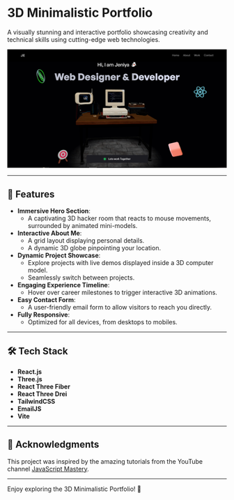 # 3D Minimalistic Portfolio

A visually stunning and interactive portfolio showcasing creativity and technical skills using cutting-edge web technologies.

<img src="thumbnail.png" alt="Image" width="600"/>

---

## 🚀 Features
- **Immersive Hero Section**: 
  - A captivating 3D hacker room that reacts to mouse movements, surrounded by animated mini-models.
- **Interactive About Me**:
  - A grid layout displaying personal details.
  - A dynamic 3D globe pinpointing your location.
- **Dynamic Project Showcase**:
  - Explore projects with live demos displayed inside a 3D computer model.
  - Seamlessly switch between projects.
- **Engaging Experience Timeline**:
  - Hover over career milestones to trigger interactive 3D animations.
- **Easy Contact Form**:
  - A user-friendly email form to allow visitors to reach you directly.
- **Fully Responsive**:
  - Optimized for all devices, from desktops to mobiles.

---

## 🛠️ Tech Stack
- **React.js**
- **Three.js**
- **React Three Fiber**
- **React Three Drei**
- **TailwindCSS**
- **EmailJS**
- **Vite**

---

## 🙌 Acknowledgments
This project was inspired by the amazing tutorials from the YouTube channel [JavaScript Mastery](https://www.youtube.com/@javascriptmastery).

---

Enjoy exploring the 3D Minimalistic Portfolio! 🚀
